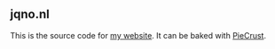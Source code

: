 jqno.nl
-------
This is the source code for [my website](http://www.jqno.nl). It can be baked with [PieCrust](http://bolt80.com/piecrust/).
